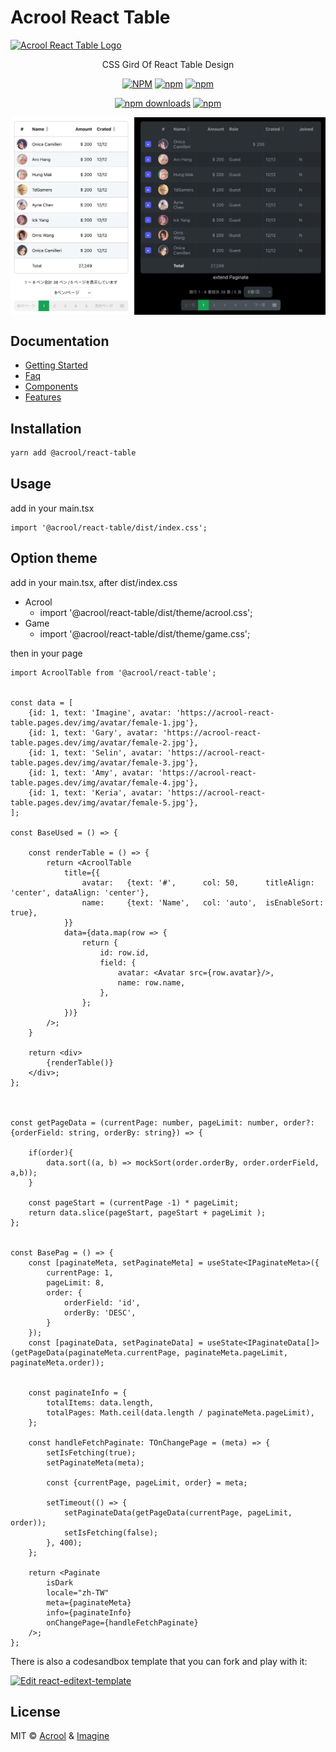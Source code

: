 # Acrool React Table

<a href="https://acrool-react-table.pages.dev/" title="Acrool React Table - CSS Gird Of React Table Design">
    <img src="https://acrool-react-table.pages.dev/img/og.webp" alt="Acrool React Table Logo" />
</a>

<p align="center">
    CSS Gird Of React Table Design
</p>

<div align="center">

[![NPM](https://img.shields.io/npm/v/@acrool/react-table.svg?style=for-the-badge)](https://www.npmjs.com/package/@acrool/react-table)
[![npm](https://img.shields.io/bundlejs/size/@acrool/react-table?style=for-the-badge)](https://github.com/acrool/react-table/blob/main/LICENSE)
[![npm](https://img.shields.io/npm/l/@acrool/react-table?style=for-the-badge)](https://github.com/acrool/acrool-react-table/blob/main/LICENSE)

[![npm downloads](https://img.shields.io/npm/dm/@acrool/react-table.svg?style=for-the-badge)](https://www.npmjs.com/package/@acrool/react-table)
[![npm](https://img.shields.io/npm/dt/@acrool/react-table.svg?style=for-the-badge)](https://www.npmjs.com/package/@acrool/react-table)


</div>



<img src="./preview.png" align="center" style="width: 700px;max-width: 100%"/>


## Documentation

- [Getting Started](https://acrool-react-table.pages.dev/docs/getting-started)
- [Faq](https://acrool-react-table.pages.dev/docs/category/faqs)
- [Components](https://acrool-react-table.pages.dev/docs/category/components)
- [Features](https://acrool-react-table.pages.dev/docs/category/features)


## Installation

```bash
yarn add @acrool/react-table
```

## Usage

add in your main.tsx
```tst
import '@acrool/react-table/dist/index.css';
```

## Option theme

add in your main.tsx, after dist/index.css

- Acrool
  - import '@acrool/react-table/dist/theme/acrool.css';
- Game
  - import '@acrool/react-table/dist/theme/game.css';

then in your page
```tsx
import AcroolTable from '@acrool/react-table';


const data = [
    {id: 1, text: 'Imagine', avatar: 'https://acrool-react-table.pages.dev/img/avatar/female-1.jpg'},
    {id: 1, text: 'Gary', avatar: 'https://acrool-react-table.pages.dev/img/avatar/female-2.jpg'},
    {id: 1, text: 'Selin', avatar: 'https://acrool-react-table.pages.dev/img/avatar/female-3.jpg'},
    {id: 1, text: 'Amy', avatar: 'https://acrool-react-table.pages.dev/img/avatar/female-4.jpg'},
    {id: 1, text: 'Keria', avatar: 'https://acrool-react-table.pages.dev/img/avatar/female-5.jpg'},
];

const BaseUsed = () => {
    
    const renderTable = () => {
        return <AcroolTable
            title={{
                avatar:   {text: '#',      col: 50,      titleAlign: 'center', dataAlign: 'center'},
                name:     {text: 'Name',   col: 'auto',  isEnableSort: true},
            }}
            data={data.map(row => {
                return {
                    id: row.id,
                    field: {
                        avatar: <Avatar src={row.avatar}/>,
                        name: row.name,
                    },
                };
            })}
        />;
    }
    
    return <div>
        {renderTable()}
    </div>;
};



const getPageData = (currentPage: number, pageLimit: number, order?: {orderField: string, orderBy: string}) => {

    if(order){
        data.sort((a, b) => mockSort(order.orderBy, order.orderField, a,b));
    }

    const pageStart = (currentPage -1) * pageLimit;
    return data.slice(pageStart, pageStart + pageLimit );
};


const BasePag = () => {
    const [paginateMeta, setPaginateMeta] = useState<IPaginateMeta>({
        currentPage: 1,
        pageLimit: 8,
        order: {
            orderField: 'id',
            orderBy: 'DESC',
        }
    });
    const [paginateData, setPaginateData] = useState<IPaginateData[]>(getPageData(paginateMeta.currentPage, paginateMeta.pageLimit, paginateMeta.order));

    
    const paginateInfo = {
        totalItems: data.length,
        totalPages: Math.ceil(data.length / paginateMeta.pageLimit),
    };
    
    const handleFetchPaginate: TOnChangePage = (meta) => {
        setIsFetching(true);
        setPaginateMeta(meta);

        const {currentPage, pageLimit, order} = meta;

        setTimeout(() => {
            setPaginateData(getPageData(currentPage, pageLimit, order));
            setIsFetching(false);
        }, 400);
    };
    
    return <Paginate
        isDark
        locale="zh-TW"
        meta={paginateMeta}
        info={paginateInfo}
        onChangePage={handleFetchPaginate}
    />;
};
```


There is also a codesandbox template that you can fork and play with it:

[![Edit react-editext-template](https://codesandbox.io/static/img/play-codesandbox.svg)](https://codesandbox.io/s/acrool-react-table-n0s8su?file=/src/App.tsx)


## License

MIT © [Acrool](https://github.com/acrool) & [Imagine](https://github.com/imagine10255)
